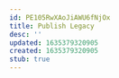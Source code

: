 ```yaml
---
id: PE105RwXAoJiAWU6fNjOx
title: Publish Legacy
desc: ''
updated: 1635379320905
created: 1635379320905
stub: true
---
```


